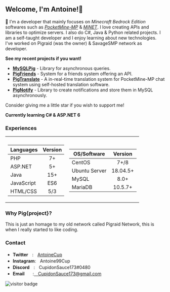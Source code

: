 ## Welcome, I'm Antoine!👋

💬 I'm a developer that mainly focuses on *Minecraft Bedrock Edition* softwares such as *[PocketMine-MP](https://github.com/pmmp/PocketMine-MP)* & *[MiNET](https://github.com/NiclasOlofsson/MiNET)*. I love creating APIs and libraries to optimize servers. I also do C#, Java & Python related projects. I am a self-taught developer and I enjoy learning about new technologies. I've worked on Pigraid (was the owner) & SavageSMP network as developer.

**See my recent projects if you want!**

- **[MySQLPig](https://github.com/CupidonSauce173/MyPigSQL)** - Library for asynchronous queries.
- **[PigFriends](https://github.com/CupidonSauce173/PigFriends)** - System for a friends system offering an API.
- **[PigTranslate](https://github.com/CupidonSauce173/PigTranslate)** - A in-real-time translation system for PocketMine-MP chat system using self-hosted translation software.
- **[PigNotify](https://github.com/CupidonSauce173/PigNotify)** - Library to create notifications and store them in MySQL asynchronously.

Consider giving me a little star if you wish to support me!

**Currently learning C# & ASP.NET 6**

### Experiences
<table>
<tr><th> </th><th></th></tr>
<tr><td>

| **Languages**| **Version** | 
| ------------ |:-----------:|
| PHP          | 7+          |
| ASP.NET      | 5+          |
| Java         | 15+         |
| JavaScript   | ES6         |
| HTML/CSS     | 5/3         |

</td><td>
  
| **OS/Software**| **Version** | 
| -------------- |:-----------:|
| CentOS         | 7+/8        |
| Ubuntu Server  | 18.04.5+    |
| MySQL          | 8.0+        |
| MariaDB        | 10.5.7+     |

</td></tr> </table>

### Why **Pig{project}**?
This is just an homage to my old network called Pigraid Network, this is when I really started to like coding.

### Contact
- **Twitter**ㅤ:ㅤ[AntoineCup](https://twitter.com/AntoineCup)
- **Instagram**:ㅤAntoine99Cup
- **Discord**ㅤ:ㅤCupidonSauce173#0480
- **Email**ㅤㅤ:ㅤCupidonSauce173@gmail.com


<img src="https://visitor-badge.laobi.icu/badge?page_id=CupidonSauce173.CupidonSauce173" alt="visitor badge"/>
